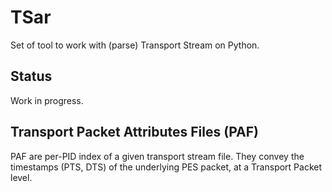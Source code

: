 # TSar
Set of tool to work with (parse) Transport Stream on Python.

## Status
Work in progress.

## Transport Packet Attributes Files (PAF)
PAF are per-PID index of a given transport stream file. They convey the timestamps (PTS, DTS) of the underlying PES packet, at a Transport Packet level.